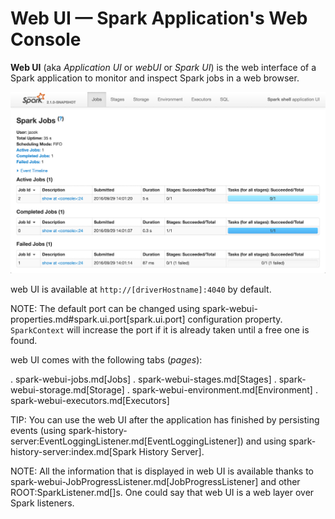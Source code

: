 # Web UI &mdash; Spark Application's Web Console

**Web UI** (aka *Application UI* or *webUI* or *Spark UI*) is the web interface of a Spark application to monitor and inspect Spark jobs in a web browser.

![Welcome Page of web UI &mdash; Jobs Tab](../images/webui/spark-webui-jobs.png)

web UI is available at `http://[driverHostname]:4040` by default.

NOTE: The default port can be changed using spark-webui-properties.md#spark.ui.port[spark.ui.port] configuration property. `SparkContext` will increase the port if it is already taken until a free one is found.

web UI comes with the following tabs (_pages_):

. spark-webui-jobs.md[Jobs]
. spark-webui-stages.md[Stages]
. spark-webui-storage.md[Storage]
. spark-webui-environment.md[Environment]
. spark-webui-executors.md[Executors]

TIP: You can use the web UI after the application has finished by persisting events (using spark-history-server:EventLoggingListener.md[EventLoggingListener]) and using spark-history-server:index.md[Spark History Server].

NOTE: All the information that is displayed in web UI is available thanks to spark-webui-JobProgressListener.md[JobProgressListener] and other ROOT:SparkListener.md[]s. One could say that web UI is a web layer over Spark listeners.
